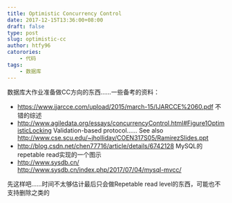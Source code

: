 ```yaml
---
title: Optimistic Concurrency Control
date: 2017-12-15T13:36:00+08:00
draft: false
type: post
slug: optimistic-cc
author: htfy96
catorories:
    - 代码
tags:
    - 数据库
---
```


数据库大作业准备做CC方向的东西……一些备考的资料：

- https://www.ijarcce.com/upload/2015/march-15/IJARCCE%2060.pdf 不错的综述
- http://www.agiledata.org/essays/concurrencyControl.html#Figure1OptimisticLocking Validation-based protocol…… See also http://www.cse.scu.edu/~jholliday/COEN317S05/RamirezSlides.ppt
- http://blog.csdn.net/chen77716/article/details/6742128 MySQL的repetable read实现的一个图示
- http://www.sysdb.cn/ http://www.sysdb.cn/index.php/2017/07/04/mysql-mvcc/

先这样吧……时间不太够估计最后只会做Repetable read level的东西，可能也不支持删除之类的

